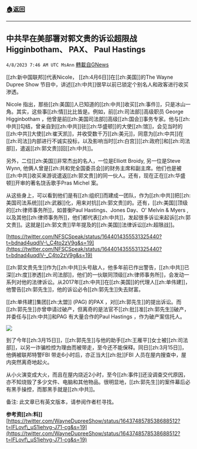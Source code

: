 ###  [:house:返回](README.md)
---


## 中共早在美部署对郭文贵的诉讼超限战  Higginbotham、 PAX、 Paul Hastings
`4/8/2023 7:46 AM UTC MsAnn` [轉載自GNews](https://gnews.org/articles/1079414)

[[zh:新中国联邦]]代表Nicole， [[zh:4月6日]]在[[zh:美国]]的The Wayne Dupree Show 节目中，讲述[[zh:中共]]很早以前已锁定个别名人和政客进行收买渗透。

Nicole 指出，那些[[zh:美国]]人已知道的[[zh:中共]]收买[[zh:事件]]，只是冰山一角。其实，这些事[[zh:情]]比比皆是。例如，前[[zh:司法部]]高级职员 George Higginbotham ，他曾是前[[zh:美国司法部]]高级[[zh:国会]]事务专家。他与[[zh:中共]]勾结，曾亲自到[[zh:中共]]驻[[zh:华盛顿]]的大使[[zh:馆]]，会见当时的[[zh:中共]]大使[[zh:崔天凯]]，并收受数千万[[zh:美元]]，同意为[[zh:中共]]在[[zh:司法]]内部进行不诚实投标，以及影响当时[[zh:白宫]][[zh:政府]]和[[zh:司法部]]，遣返[[zh:郭文贵]]回[[zh:中共]]。

另外，二位[[zh:美国]]非常杰出的名人，一位是Elliott Broidy, 另一位是Steve Wynn, 他俩人曾是[[zh:共和党全国委员会]]的财务主席和副主席。他们也是被[[zh:中共]]收买来游说遣返[[zh:郭文贵]]的同一伙人。还有，现在正在[[zh:华盛顿]]开审的著名饶舌歌手Pras Michel 案。

从这些身上，可以看到他们是有[[zh:组织]]而建成一团队，作为[[zh:中共]]把[[zh:美国司法系统]][[zh:武器]]化，用来对抗[[zh:郭文贵]]的。还有，[[zh:美国]]顶级的[[zh:律师事务所]]，如普衡Paul Hastings、Jones Day、O' Melvin & Myers , 以及其他[[zh:律师事务所]]，他们都代表[[zh:中共]]，发起很多诉讼来起诉[[zh:郭文贵]]。这就是[[zh:郭文贵]]早年提及的[[zh:美国]]法律诉讼[[zh:超限战]]。

 [https://twitter.com/NFSCSpeak/status/1644014355531325440?t=bdnad4uqdlV-\_C4to2zV9g&s=19](https://twitter.com/NFSCSpeak/status/1644014355531325440?t=bdnad4uqdlV-_C4to2zV9g&s=19)

[[zh:郭文贵先生]]作为[[zh:中共]]头号敌人，他多年前已作出警告，[[zh:中共]]已深[[zh:度]]渗透[[zh:司法部]]，他们的一伙联同顶级[[zh:律师事务所]]，会发动一系列对他的法律诉讼。从2017年[[zh:中共]]在[[zh:美国]]的代理人[[zh:单伟建]]，他警告[[zh:郭先生]]，他的诉讼必令[[zh:郭先生]]失去财富。

[[zh:单伟建]]集团[[zh:太盟]] (PAG) 的PAX ，对[[zh:郭先生]]的提出诉讼。而[[zh:郭先生]]亦曾申请过破产，但离奇的是法官不[[zh:批]]准[[zh:郭先生]]破产，并委任与[[zh:中共]]和PAG 有大量合作的Paul Hastings ，作为破产案信托人。

![](https://i.imgur.com/YVo5EOF.jpg)


到了今年[[zh:3月15日]]，[[zh:郭先生]]与他的助手[[zh:王雁平]]女士被[[zh:司法部]]，以另一诈骗检控为理由而被带走，至今还不能保释。同日[[zh:3月15日]]，他俩被联邦特警FBI 带走6小时后，亦正当大[[zh:批]]FBI 人员在屋内搜查中，屋内突然离奇地起火。

从小火演变成大火，而且在屋内烧近2小时，至今[[zh:事件]]还没调查交代原因，亦不知烧毁了多少文件、电脑和其他物品。很明显地，[[zh:郭先生]]的案件幕后必有黑手操控，而那黑手就是[[zh:中共]]。

备注: 此文章已有英文版本，请参阅作者栏寻找。


**参考资[[zh:料]]**[https://twitter.com/WayneDupreeShow/status/1643748578538688512?t=lFLovf\_uS1iehvg-J71-cg&s=19](https://twitter.com/WayneDupreeShow/status/1643748578538688512?t=lFLovf\_uS1iehvg-J71-cg&s=19)
